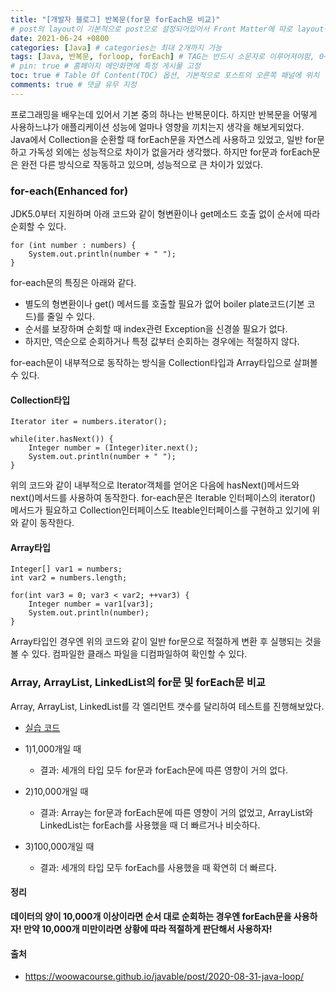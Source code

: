 ```yaml
---
title: "[개발자 블로그] 반복문(for문 forEach문 비교)"
# post의 layout이 기본적으로 post으로 설정되어있어서 Front Matter에 따로 layout변수를 만들어 주지 않아도 된다.
date: 2021-06-24 +0800
categories: [Java] # categories는 최대 2개까지 가능
tags: [Java, 반복문, forloop, forEach] # TAG는 반드시 소문자로 이루어져야함, 0~무한개까지 지정 가능
# pin: true # 홈페이지 메인화면에 특정 게시물 고정
toc: true # Table Of Content(TOC) 옵션, 기본적으로 포스트의 오른쪽 패널에 위치
comments: true # 댓글 유무 지정
---
```


프로그래밍을 배우는데 있어서 기본 중의 하나는 반복문이다. 하지만 반복문을 어떻게 사용하느냐가 애플리케이션 성능에 얼마나 영향을 끼치는지 생각을 해보게되었다. Java에서 Collection을 순환할 때 forEach문을 자연스레 사용하고 있었고, 일반 for문하고 가독성 외에는 성능적으로 차이가 없을거라 생각했다. 하지만 for문과 forEach문은 완전 다른 방식으로 작동하고 있으며, 성능적으로 큰 차이가 있었다.

### for-each(Enhanced for)
JDK5.0부터 지원하며 아래 코드와 같이 형변환이나 get메소드 호출 없이 순서에 따라 순회할 수 있다. 
~~~
for (int number : numbers) {
    System.out.println(number + " ");
}
~~~

for-each문의 특징은 아래와 같다.
- 별도의 형변환이나 get() 메서드를 호출할 필요가 없어 boiler plate코드(기본 코드)를 줄일 수 있다.
- 순서를 보장하며 순회할 때 index관련 Exception을 신경쓸 필요가 없다.
- 하지만, 역순으로 순회하거나 특정 값부터 순회하는 경우에는 적절하지 않다.

for-each문이 내부적으로 동작하는 방식을 Collection타입과 Array타입으로 살펴볼 수 있다.
#### Collection타입
~~~
Iterator iter = numbers.iterator();

while(iter.hasNext()) {
    Integer number = (Integer)iter.next();
    System.out.println(number + " ");
}
~~~
위의 코드와 같이 내부적으로 Iterator객체를 얻어온 다음에 hasNext()메서드와 next()메서드를 사용하여 동작한다. for-each문은 Iterable 인터페이스의 iterator() 메서드가 필요하고 Collection인터페이스도 Iteable인터페이스를 구현하고 있기에 위와 같이 동작한다.

#### Array타입
~~~
Integer[] var1 = numbers;
int var2 = numbers.length;

for(int var3 = 0; var3 < var2; ++var3) {
    Integer number = var1[var3];
    System.out.println(number);
}
~~~
Array타입인 경우엔 위의 코드와 같이 일반 for문으로 적절하게 변환 후 실행되는 것을 볼 수 있다. 컴파일한 클래스 파일을 디컴파일하여 확인할 수 있다.

### Array, ArrayList, LinkedList의 for문 및 forEach문 비교
Array, ArrayList, LinkedList를 각 엘리먼트 갯수를 달리하여 테스트를 진행해보았다.
- [실습 코드](https://github.com/jeonyoungho/TIL/tree/master/Java/workspace/forloop%26foreach)
- 1)1,000개일 때
    - 결과: 세개의 타입 모두 for문과 forEach문에 따른 영향이 거의 없다.

- 2)10,000개일 때
    - 결과: Array는 for문과 forEach문에 따른 영향이 거의 없었고, ArrayList와 LinkedList는 forEach를 사용했을 때 더 빠르거나 비슷하다.


- 3)100,000개일 때
    - 결과: 세개의 타입 모두 forEach를 사용했을 때 확연히 더 빠르다.

#### 정리
<b>데이터의 양이 10,000개 이상이라면 순서 대로 순회하는 경우엔 forEach문을 사용하자! 만약 10,000개 미만이라면 상황에 따라 적절하게 판단해서 사용하자!</b>

#### 출처
- https://woowacourse.github.io/javable/post/2020-08-31-java-loop/